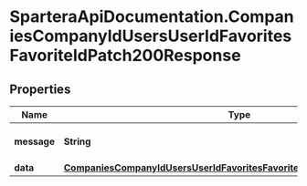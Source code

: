 # SparteraApiDocumentation.CompaniesCompanyIdUsersUserIdFavoritesFavoriteIdPatch200Response

## Properties

Name | Type | Description | Notes
------------ | ------------- | ------------- | -------------
**message** | **String** | Response status message | 
**data** | [**CompaniesCompanyIdUsersUserIdFavoritesFavoriteIdPatch200ResponseData**](CompaniesCompanyIdUsersUserIdFavoritesFavoriteIdPatch200ResponseData.md) |  | 


